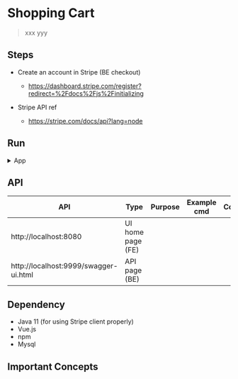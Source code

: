 # Shopping Cart
> xxx yyy


## Steps

- Create an account in Stripe (BE checkout)
	- https://dashboard.stripe.com/register?redirect=%2Fdocs%2Fjs%2Finitializing

- Stripe API ref
	- https://stripe.com/docs/api?lang=node

## Run

<details>
<summary>App</summary>

```bash
#---------------------------
# Run app
#---------------------------

# build
mvn package

# run
java -jar <built_jar>
```

</details>

## API

| API | Type | Purpose | Example cmd | Comment|
| ----- | -------- | ---- | ----- | ---- |
| http://localhost:8080| UI home page (FE) | | |
| http://localhost:9999/swagger-ui.html | API page (BE) | | |


## Dependency

- Java 11 (for using Stripe client properly)
- Vue.js
- npm
- Mysql

## Important Concepts
